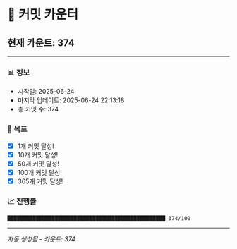 # 🔢 커밋 카운터

## 현재 카운트: 374

---

### 📊 정보
- 시작일: 2025-06-24
- 마지막 업데이트: 2025-06-24 22:13:18
- 총 커밋 수: 374

### 🎯 목표
- [x] 1개 커밋 달성!
- [x] 10개 커밋 달성!
- [x] 50개 커밋 달성!
- [x] 100개 커밋 달성!
- [x] 365개 커밋 달성!

### 📈 진행률
```
██████████████████████████████████████████████████ 374/100
```

---
*자동 생성됨 - 카운트: 374*
